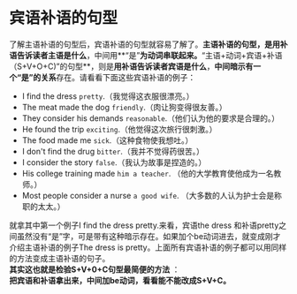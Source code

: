 # 宾语补语的句型

了解主语补语的句型后，宾语补语的句型就容易了解了。**主语补语的句型，是用补语告诉读者主语是什么**，中间用**“是”**为动词串联起来。**“主语+动词+宾语+补语（S+V+O+C)”的句型**，则是**用补语告诉读者宾语是什么**，**中间暗示有一个“是”的关系**存在。请看看下面这些宾语补语的例子：
>  
- I find the dress `pretty`.（我觉得这衣服很漂亮。）
- The meat made the dog `friendly`.（肉让狗变得很友善。）
- They consider his demands `reasonable`.（他们认为他的要求是合理的。）
- He found the trip `exciting`.（他觉得这次旅行很刺激。）
- The food made me `sick`.（这种食物使我想吐。）
- I don't find the drug `bitter`.（我并不觉得药很苦。）
- I consider the story `false`.（我认为故事是捏造的。）
- His college training made `him a teacher`.
（他的大学教育使他成为一名教师。）
- Most people consider a nurse `a good wife`.
（大多数的人认为护士会是称职的太太。）

就拿其中第一个例子I find the dress pretty.来看，宾语the dress 和补语pretty之间虽然没有“是”字，可是带有这种暗示存在。如果加个be动词进去，就变成刚才介绍主语补语的例子The dress is pretty。上面所有宾语补语的例子都可以用同样的方法变成主语补语的句子。  
**其实这也就是检验S+V+0+C句型最简便的方法** ：  
**把宾语和补语拿出来，中间加be动词，看看能不能改成S+V+C。**